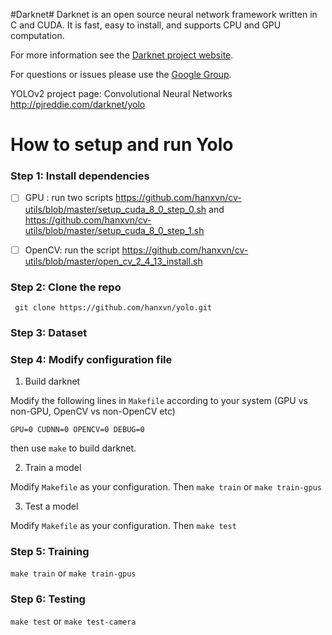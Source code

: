 #Darknet#
Darknet is an open source neural network framework written in C and CUDA. It is fast, easy to install, and supports CPU and GPU computation.

For more information see the [Darknet project website](http://pjreddie.com/darknet).

For questions or issues please use the [Google Group](https://groups.google.com/forum/#!forum/darknet).

YOLOv2 project page: Convolutional Neural Networks http://pjreddie.com/darknet/yolo

# How to setup and run Yolo

### Step 1: Install dependencies

- [ ] GPU : run two scripts
      https://github.com/hanxvn/cv-utils/blob/master/setup_cuda_8_0_step_0.sh
      and
      https://github.com/hanxvn/cv-utils/blob/master/setup_cuda_8_0_step_1.sh
      
- [ ] OpenCV: run the script https://github.com/hanxvn/cv-utils/blob/master/open_cv_2_4_13_install.sh

### Step 2: Clone the repo

` git clone https://github.com/hanxvn/yolo.git`

### Step 3: Dataset


### Step 4: Modify configuration file

1. Build darknet

Modify the following lines in `Makefile` according to your system (GPU vs non-GPU, OpenCV vs non-OpenCV etc)

`GPU=0
CUDNN=0
OPENCV=0
DEBUG=0`

then use `make` to build darknet.

2. Train a model

Modify `Makefile` as your configuration. Then `make train` or `make train-gpus`

3. Test a model

Modify `Makefile` as your configuration. Then `make test`

### Step 5: Training

`make train` or `make train-gpus`

### Step 6: Testing

`make test` or `make test-camera`
